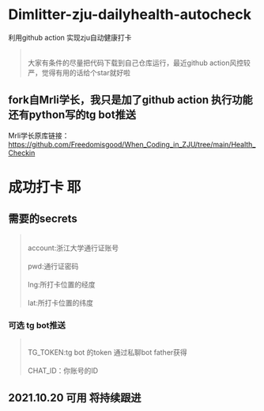 # Dimlitter-zju-dailyhealth-autocheck
利用github action 实现zju自动健康打卡
> <br>大家有条件的尽量把代码下载到自己仓库运行，最近github action风控较严，觉得有用的话给个star就好啦</br>
## fork自Mrli学长，我只是加了github action 执行功能 还有python写的tg bot推送
Mrli学长原库链接：https://github.com/Freedomisgood/When_Coding_in_ZJU/tree/main/Health_Checkin
 # 成功打卡 耶
 ## 需要的secrets
 > <br>account:浙江大学通行证账号</br>
 > <br>pwd:通行证密码</br>
 > <br>lng:所打卡位置的经度</br>
 > <br>lat:所打卡位置的纬度</br>
 ### 可选 tg bot推送
 ><br>TG_TOKEN:tg bot 的token 通过私聊bot father获得</br>
 ><br>CHAT_ID：你账号的ID</br>

## 2021.10.20 可用 将持续跟进
